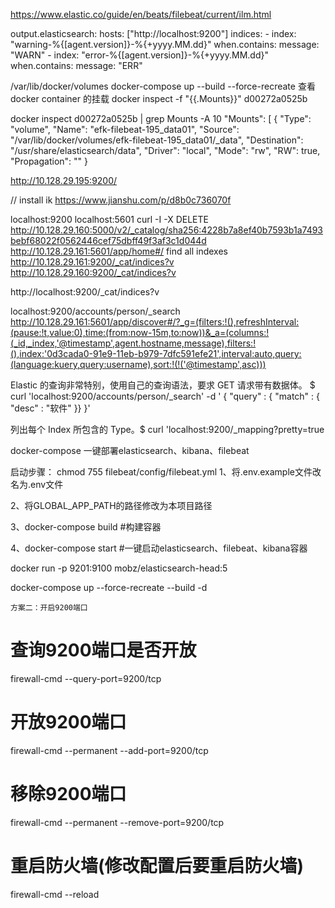 
https://www.elastic.co/guide/en/beats/filebeat/current/ilm.html

output.elasticsearch:
  hosts: ["http://localhost:9200"]
  indices:
    - index: "warning-%{[agent.version]}-%{+yyyy.MM.dd}"
      when.contains:
        message: "WARN"
    - index: "error-%{[agent.version]}-%{+yyyy.MM.dd}"
      when.contains:
        message: "ERR"
        
        
        

/var/lib/docker/volumes
docker-compose up --build --force-recreate
查看docker container 的挂载
docker inspect -f "{{.Mounts}}" d00272a0525b


docker inspect d00272a0525b   | grep Mounts -A 10
"Mounts": [
{
"Type": "volume",
"Name": "efk-filebeat-195_data01",
"Source": "/var/lib/docker/volumes/efk-filebeat-195_data01/_data",
"Destination": "/usr/share/elasticsearch/data",
"Driver": "local",
"Mode": "rw",
"RW": true,
"Propagation": ""
}




http://10.128.29.195:9200/

// install ik https://www.jianshu.com/p/d8b0c736070f


localhost:9200
localhost:5601
curl -I -X DELETE http://10.128.29.160:5000/v2/_catalog/sha256:4228b7a8ef40b7593b1a7493bebf68022f0562446cef75dbff49f3af3c1d044d
http://10.128.29.161:5601/app/home#/
find all indexes
http://10.128.29.161:9200/_cat/indices?v
http://10.128.29.160:9200/_cat/indices?v

http://localhost:9200/_cat/indices?v


localhost:9200/accounts/person/_search
http://10.128.29.161:5601/app/discover#/?_g=(filters:!(),refreshInterval:(pause:!t,value:0),time:(from:now-15m,to:now))&_a=(columns:!(_id,_index,'@timestamp',agent.hostname,message),filters:!(),index:'0d3cada0-91e9-11eb-b979-7dfc591efe21',interval:auto,query:(language:kuery,query:username),sort:!(!('@timestamp',asc)))



Elastic 的查询非常特别，使用自己的查询语法，要求 GET 请求带有数据体。
 $ curl 'localhost:9200/accounts/person/_search'  -d '
    {
      "query" : { "match" : { "desc" : "软件" }}
    }'


列出每个 Index 所包含的 Type。$ curl 'localhost:9200/_mapping?pretty=true

docker-compose 一键部署elasticsearch、kibana、filebeat
            
启动步骤：
chmod 755 filebeat/config/filebeat.yml
1、将.env.example文件改名为.env文件

2、将GLOBAL_APP_PATH的路径修改为本项目路径

3、docker-compose build    #构建容器

4、docker-compose start    #一键启动elasticsearch、filebeat、kibana容器


docker run -p 9201:9100 mobz/elasticsearch-head:5

docker-compose up --force-recreate --build -d


    方案二：开启9200端口

# 查询9200端口是否开放
firewall-cmd --query-port=9200/tcp
# 开放9200端口
firewall-cmd --permanent --add-port=9200/tcp
# 移除9200端口
firewall-cmd --permanent --remove-port=9200/tcp
# 重启防火墙(修改配置后要重启防火墙)
firewall-cmd --reload
